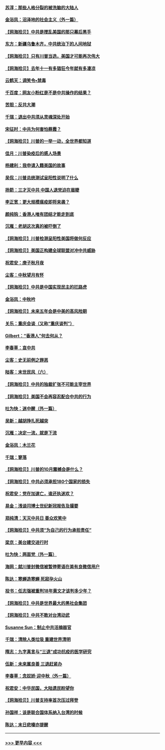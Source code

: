 #### [苏淳：那些人格分裂的被洗脑的大陆人](../pages/nsc993/n12467858.md?t=10112102) 
#### [金浴凤：沼泽地的社会主义（外一篇）](../pages/nsc993/n12467792.md?t=10112102) 
#### [【网海拾贝】中共是搅乱美国的那只幕后黑手](../pages/nsc993/n12467700.md?t=10112102) 
#### [东方：新疆乌鲁木齐，中共统治下的人间地狱](../pages/nsc993/n12466075.md?t=10112102) 
#### [【网海拾贝】只有川普当选，美国才可能再次伟大](../pages/nsc993/n12466013.md?t=10112102) 
#### [【网海拾贝】去年十一有多猖狂今年就有多凄凉](../pages/nsc993/n12463649.md?t=10112102) 
#### [云鹤天：调笑令▪禁毒](../pages/nsc993/n12462975.md?t=10112102) 
#### [千百度：网友小粉红是不是中共操作的结果？](../pages/nsc993/n12461025.md?t=10112102) 
#### [苦胆：反共大潮](../pages/nsc993/n12459469.md?t=10112102) 
#### [千瑞：退出中共须从灵魂深处开始](../pages/nsc993/n12459437.md?t=10112102) 
#### [宋征时：中共为何害怕蔡霞？](../pages/nsc993/n12459097.md?t=10112102) 
#### [【网海拾贝】川普的一举一动，全世界都知道](../pages/nsc993/n12458825.md?t=10112102) 
#### [佳月：川普染疫后的感人场景](../pages/nsc993/n12456994.md?t=10112102) 
#### [杨建利：我申请入籍美国的故事](../pages/nsc993/n12455635.md?t=10112102) 
#### [吴侃：川普总统测试呈阳性说明了什么](../pages/nsc993/n12451869.md?t=10112102) 
#### [扬箭：三才灭中共 中国人退党迫在眉睫](../pages/nsc993/n12451842.md?t=10112102) 
#### [李正宽：更大规模瘟疫即将来袭？](../pages/nsc993/n12451455.md?t=10112102) 
#### [颜纯钩：香港人唯有团结才能走到底](../pages/nsc993/n12450870.md?t=10112102) 
#### [沉雁：老胡这次真的被吓倒了](../pages/nsc993/n12449796.md?t=10112102) 
#### [【网海拾贝】川普检测呈阳性美国将做何反应](../pages/nsc993/n12449042.md?t=10112102) 
#### [【网海拾贝】美国正构建全球联盟对冲中共威胁](../pages/nsc993/n12446580.md?t=10112102) 
#### [祝君安：庚子秋月夜](../pages/nsc993/n12445870.md?t=10112102) 
#### [尘客：中秋望月有怀](../pages/nsc993/n12444632.md?t=10112102) 
#### [【网海拾贝】中共是中国实现民主的拦路虎](../pages/nsc993/n12443573.md?t=10112102) 
#### [金浴凤：中秋吟](../pages/nsc993/n12441773.md?t=10112102) 
#### [【网海拾贝】未来五年会是中美的高风险期](../pages/nsc993/n12440760.md?t=10112102) 
#### [关乐：重庆会谈（又称“重庆谈判”）](../pages/nsc993/n12437525.md?t=10112102) 
#### [Gilbert：“香港人”何去何从？](../pages/nsc993/n12435894.md?t=10112102) 
#### [李春草：哀中共](../pages/nsc993/n12435874.md?t=10112102) 
#### [尘客：史无前例之罪恶](../pages/nsc993/n12435762.md?t=10112102) 
#### [陆客：末世民风（六）](../pages/nsc993/n12435354.md?t=10112102) 
#### [【网海拾贝】中共的独裁扩张不可能主宰世界](../pages/nsc993/n12435151.md?t=10112102) 
#### [【网海拾贝】美国不会再容忍配合中共的行为](../pages/nsc993/n12433808.md?t=10112102) 
#### [吐为快：迷中醒（外一篇）](../pages/nsc993/n12433585.md?t=10112102) 
#### [吴新：越胡挣扎死越突](../pages/nsc993/n12433562.md?t=10112102) 
#### [沉雁：决定一流，就是下流](../pages/nsc993/n12432128.md?t=10112102) 
#### [金浴凤：木兰花](../pages/nsc993/n12432124.md?t=10112102) 
#### [千瑞：寥落](../pages/nsc993/n12432071.md?t=10112102) 
#### [【网海拾贝】川普的10月震撼会是什么？](../pages/nsc993/n12431624.md?t=10112102) 
#### [【网海拾贝】中共必须承担180个国家的损失](../pages/nsc993/n12428893.md?t=10112102) 
#### [祝君安：党在加速亡，谁还执迷欢？](../pages/nsc993/n12428652.md?t=10112102) 
#### [易金：浅谈闫博士世纪新冠报告及撮要](../pages/nsc993/n12426822.md?t=10112102) 
#### [郑纯清：天灭中共日 善众欢笑中](../pages/nsc993/n12426784.md?t=10112102) 
#### [【网海拾贝】中共须“为自己的行为承担责任”](../pages/nsc993/n12426067.md?t=10112102) 
#### [梁京：美台建交进行时](../pages/nsc993/n12424066.md?t=10112102) 
#### [吐为快：两面党（外一篇）](../pages/nsc993/n12424043.md?t=10112102) 
#### [海网：就川普封微信被暂停寄语在美有良微信用户](../pages/nsc993/n12424021.md?t=10112102) 
#### [陈达：寒蝉造寒蝉 死寂孕火山](../pages/nsc993/n12423958.md?t=10112102) 
#### [投书：任志强被重判18年黄文才该判多少年？](../pages/nsc993/n12423672.md?t=10112102) 
#### [【网海拾贝】中共是世界最大的黑社会集团](../pages/nsc993/n12423543.md?t=10112102) 
#### [【网海拾贝】中共不敢对台湾动武](../pages/nsc993/n12421418.md?t=10112102) 
#### [Susanne Sun：制止中共活摘器官](../pages/nsc993/n12419654.md?t=10112102) 
#### [千瑞：清除人类垃圾 重建世界清明](../pages/nsc993/n12419414.md?t=10112102) 
#### [隋志：九字真言与“三退”成功抗疫的医学研究](../pages/nsc993/n12419248.md?t=10112102) 
#### [伍新：未来属良善 三退赶紧办](../pages/nsc993/n12418496.md?t=10112102) 
#### [李春草：念奴娇·迎中秋（外一篇）](../pages/nsc993/n12418465.md?t=10112102) 
#### [祝君安：中华民国，大陆遗民盼望你](../pages/nsc993/n12418089.md?t=10112102) 
#### [【网海拾贝】川普支持率首次压过拜登](../pages/nsc993/n12418050.md?t=10112102) 
#### [孙国祥：该是联合国体系纳入台湾的时候](../pages/nsc993/n12417369.md?t=10112102) 
#### [陈达：末日悲嚎亦提醒](../pages/nsc993/n12416736.md?t=10112102) 

----
#### [ >>> 更早内容 <<< ](../indexes/nsc993-earlier.md)
